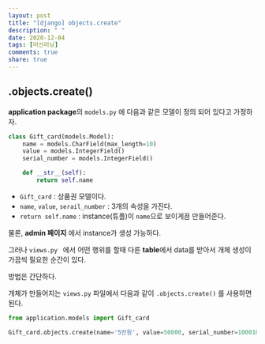 ```yaml
---
layout: post
title: "[django] objects.create"
description: " "
date: 2020-12-04
tags: [머신러닝]
comments: true
share: true
---
```


## .objects.create()



**application package**의 `models.py` 에 다음과 같은 모델이 정의 되어 있다고 가정하자.

```python
class Gift_card(models.Model):
    name = models.CharField(max_length=10)
    value = models.IntegerField()
    serial_number = models.IntegerField()

    def __str__(self):
        return self.name
```

* `Gift_card` : 상품권 모델이다.
* `name`, `value`, `serail_number` : 3개의 속성을 가진다.
* `return self.name`  : instance(튜플)이 `name`으로  보이게끔 만들어준다.



물론,  **admin 페이지** 에서 instance가 생성 가능하다.

그러나  `views.py `  에서 어떤 행위를 할때 다른 **table**에서 data를 받아서 개체 생성이 가끔씩 필요한 순간이 있다.



방법은 간단하다.

개체가 만들어지는 `views.py` 파일에서 다음과 같이 `.objects.create()` 를 사용하면 된다.

```python
from application.models import Gift_card

Gift_card.objects.create(name='5만원', value=50000, serial_number=10001005)
```









  

